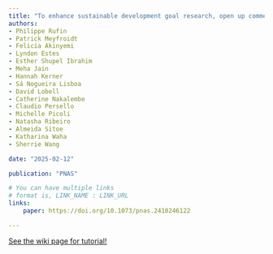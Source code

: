 ```yaml
---
title: "To enhance sustainable development goal research, open up commercial satellite image archives"
authors:
- Philippe Rufin
- Patrick Meyfroidt
- Felicia Akinyemi
- Lyndon Estes
- Esther Shupel Ibrahim
- Meha Jain
- Hannah Kerner
- Sá Nogueira Lisboa
- David Lobell
- Catherine Nakalembe
- Claudio Persello
- Michelle Picoli
- Natasha Ribeiro
- Almeida Sitoe
- Katharina Waha
- Sherrie Wang

date: "2025-02-12"

publication: "PNAS"

# You can have multiple links
# format is, LINK_NAME : LINK_URL
links:
    paper: https://doi.org/10.1073/pnas.2410246122

---
```



[See the wiki page for tutorial!](https://github.com/hadisinaee/avicenna/wiki)